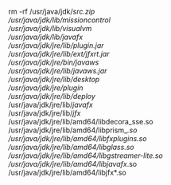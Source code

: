 rm -rf /usr/java/jdk/*src.zip \
           /usr/java/jdk/lib/missioncontrol \
           /usr/java/jdk/lib/visualvm \
           /usr/java/jdk/lib/*javafx* \
           /usr/java/jdk/jre/lib/plugin.jar \
           /usr/java/jdk/jre/lib/ext/jfxrt.jar \
           /usr/java/jdk/jre/bin/javaws \
           /usr/java/jdk/jre/lib/javaws.jar \
           /usr/java/jdk/jre/lib/desktop \
           /usr/java/jdk/jre/plugin \
           /usr/java/jdk/jre/lib/deploy* \
           /usr/java/jdk/jre/lib/*javafx* \
           /usr/java/jdk/jre/lib/*jfx* \
           /usr/java/jdk/jre/lib/amd64/libdecora_sse.so \
           /usr/java/jdk/jre/lib/amd64/libprism_*.so \
           /usr/java/jdk/jre/lib/amd64/libfxplugins.so \
           /usr/java/jdk/jre/lib/amd64/libglass.so \
           /usr/java/jdk/jre/lib/amd64/libgstreamer-lite.so \
           /usr/java/jdk/jre/lib/amd64/libjavafx*.so \
           /usr/java/jdk/jre/lib/amd64/libjfx*.so